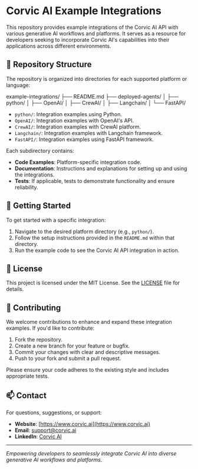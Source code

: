 # Corvic AI Example Integrations

This repository provides example integrations of the Corvic AI API with various generative AI workflows and platforms. It serves as a resource for developers seeking to incorporate Corvic AI's capabilities into their applications across different environments.

## 📁 Repository Structure

The repository is organized into directories for each supported platform or language:

example-integrations/
├── README.md
├── deployed-agents/
│   ├── python/
│   ├── OpenAI/
│   ├── CrewAI/
│   ├── Langchain/
│   └── FastAPI/

- `python/`: Integration examples using Python.  
- `OpenAI/`: Integration examples with OpenAI's API.  
- `CrewAI/`: Integration examples with CrewAI platform.  
- `Langchain/`: Integration examples with Langchain framework.  
- `FastAPI/`: Integration examples using FastAPI framework.

Each subdirectory contains:

- **Code Examples**: Platform-specific integration code.  
- **Documentation**: Instructions and explanations for setting up and using the integrations.  
- **Tests**: If applicable, tests to demonstrate functionality and ensure reliability.

## 🚀 Getting Started

To get started with a specific integration:

1. Navigate to the desired platform directory (e.g., `python/`).
2. Follow the setup instructions provided in the `README.md` within that directory.
3. Run the example code to see the Corvic AI API integration in action.

## 📄 License

This project is licensed under the MIT License. See the [LICENSE](LICENSE) file for details.

## 🤝 Contributing

We welcome contributions to enhance and expand these integration examples. If you'd like to contribute:

1. Fork the repository.
2. Create a new branch for your feature or bugfix.
3. Commit your changes with clear and descriptive messages.
4. Push to your fork and submit a pull request.

Please ensure your code adheres to the existing style and includes appropriate tests.

## 📫 Contact

For questions, suggestions, or support:

- **Website**: [https://www.corvic.ai](https://www.corvic.ai)
- **Email**: [support@corvic.ai](mailto:support@corvic.ai)
- **LinkedIn**: [Corvic AI](https://www.linkedin.com/company/corvic-ai)

---

*Empowering developers to seamlessly integrate Corvic AI into diverse generative AI workflows and platforms.*

